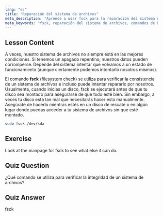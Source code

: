 ```yaml
---
lang: "es"
title: "Reparación del sistema de archivos"
meta_description: "Aprende a usar fsck para la reparación del sistema de archivos de Linux y la recuperación de datos. Comprende cómo verificar y corregir errores de disco con este comando esencial. ¡Comienza tu viaje en Linux!"
meta_keywords: "fsck, reparación del sistema de archivos, comandos de Linux, errores de disco, recuperación de datos, tutorial de Linux, guía para principiantes"
---
```


## Lesson Content

A veces, nuestro sistema de archivos no siempre está en las mejores condiciones. Si tenemos un apagado repentino, nuestros datos pueden corromperse. Depende del sistema intentar que volvamos a un estado de funcionamiento (aunque ciertamente podemos intentarlo nosotros mismos).

El comando **fsck** (filesystem check) se utiliza para verificar la consistencia de un sistema de archivos e incluso puede intentar repararlo por nosotros. Usualmente, cuando inicias un disco, fsck se ejecutará antes de que tu disco sea montado para asegurarse de que todo esté bien. Sin embargo, a veces tu disco está tan mal que necesitarás hacer esto manualmente. Asegúrate de hacerlo mientras estés en un disco de rescate o en algún lugar donde puedas acceder a tu sistema de archivos sin que esté montado.

```bash
sudo fsck /dev/sda
```

## Exercise

Look at the manpage for fsck to see what else it can do.

## Quiz Question

¿Qué comando se utiliza para verificar la integridad de un sistema de archivos?

## Quiz Answer

fsck
